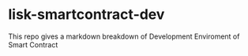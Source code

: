 # lisk-smartcontract-dev
This repo gives a markdown breakdown of Development Enviroment of Smart Contract
